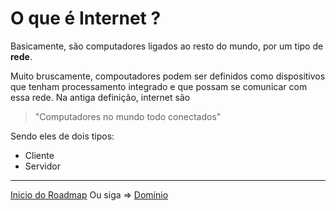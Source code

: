 <h1>O que é Internet ?</h1>
<p>Basicamente, são computadores ligados ao resto do mundo, por um tipo de <strong>rede</strong>.</p>
<p>Muito bruscamente, compoutadores podem ser definidos como dispositivos que tenham processamento integrado e que possam se comunicar com essa rede. Na antiga definição, internet são <blockquote>"Computadores no mundo todo conectados"</blockquote></p>
<p>Sendo eles de dois tipos:

- Cliente
- Servidor

---
[Inicio do Roadmap](/README.md) Ou siga => [Domínio](/roadmap/1%20-%20Start/1%20-%20Internet/Por%20-%20Como%20a%20internet%20funciona/2.dominio.md)